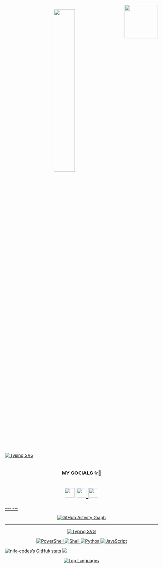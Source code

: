 

 <img align='right' src="https://media.giphy.com/media/M9gbBd9nbDrOTu1Mqx/giphy.gif" width="110">
<p align="center"><img src="animation.gif" width="37%"></p>

<a align="center" href="https://git.io/typing-svg"><img src="https://readme-typing-svg.herokuapp.com?font=Poppins&weight=600&size=30&pause=1000&center=true&vCenter=true&random=false&width=435&lines=Hello+%F0%9F%91%8B%2C+I+am+Nifesi+Ajikiola;Aspiring+DevOps+Engineer;Welcome+to+my+profile" alt="Typing SVG" /></a>
</h1>

<h1 align="center">  
<h3 align="center"> MY SOCIALS ✨🌸 </h3>

<h1 align="center">  
  
<picture align="center">
                    <source media="(prefers-color-scheme: dark)" srcset="https://raw.githubusercontent.com/danielcranney/readme-generator/main/public/icons/socials/github-dark.svg" />
                    <source media="(prefers-color-scheme: light)" srcset="https://raw.githubusercontent.com/danielcranney/readme-generator/main/public/icons/socials/github.svg" />
                    <img src="https://raw.githubusercontent.com/danielcranney/readme-generator/main/public/icons/socials/github.svg" width="32" height="32" />
                    </picture>
                    </a>
                      <a href="https://www.linkedin.com/in/nifesi-ajikiola" target="_blank" rel="noreferrer">
                    <picture align=center>
                    <source media="(prefers-color-scheme: dark)" srcset="https://raw.githubusercontent.com/danielcranney/readme-generator/main/public/icons/socials/linkedin-dark.svg" />
                    <source media="(prefers-color-scheme: light)" srcset="https://raw.githubusercontent.com/danielcranney/readme-generator/main/public/icons/socials/linkedin.svg" />
                    <img src="https://raw.githubusercontent.com/danielcranney/readme-generator/main/public/icons/socials/linkedin.svg" width="32" height="32" />
                    </picture>
                    </a>
                      <a href="https://www.x.com/NifeCodes" target="_blank" rel="noreferrer">
                    <picture align="center">
                    <source media="(prefers-color-scheme: dark)" srcset="https://raw.githubusercontent.com/danielcranney/readme-generator/main/public/icons/socials/twitter-dark.svg" />
                    <source media="(prefers-color-scheme: light)" srcset="https://raw.githubusercontent.com/danielcranney/readme-generator/main/public/icons/socials/twitter.svg" />
                    <img src="https://raw.githubusercontent.com/danielcranney/readme-generator/main/public/icons/socials/twitter.svg" width="32" height="32" />
                    </picture>
                      </h1>
---
---
 <p align="center">
  <img src="https://github-readme-activity-graph.vercel.app/graph?username=nife-codes&theme=react-dark&hide_border=true" alt="GitHub Activity Graph">
</p> 


---

<p align="center">
  <img src="https://readme-typing-svg.herokuapp.com?font=Poppins&size=30&pause=1000&color=F7A41C&center=true&vCenter=true&random=false&width=435&lines=✨+My+Tech+Stack+✨" alt="Typing SVG" />
</p>
<p align="center">
  <img src="https://img.shields.io/badge/PowerShell-5391FE?style=for-the-badge&logo=powershell&logoColor=white" alt="PowerShell">
  <img src="https://img.shields.io/badge/Shell-121011?style=for-the-badge&logo=gnu-bash&logoColor=white" alt="Shell">
  <img src="https://img.shields.io/badge/Python-3776AB?style=for-the-badge&logo=python&logoColor=white" alt="Python">
  <img src="https://img.shields.io/badge/JavaScript-F7DF1E?style=for-the-badge&logo=javascript&logoColor=black" alt="JavaScript">
</p>
  <a href="http://www.github.com/nife-codes">
   <img src="https://github-readme-stats.vercel.app/api?username=nife-codes&show_icons=true&hide=&count_private=true&title_color=ec4899&text_color=ffffff&icon_color=ec4899&bg_color=000000&hide_border=true&show_icons=true" alt="nife-codes's GitHub stats" /></a>
    <a href="http://www.github.com/nife-codes">
     <img src="https://github-readme-streak-stats.herokuapp.com/?user=nife-codes&stroke=ffffff&background=000000&ring=ec4899&fire=ec4899&currStreakNum=ffffff&currStreakLabel=ec4899&sideNums=ffffff&sideLabels=ffffff&dates=ffffff&hide_border=true" /></a><a
                      <a href="https://github.com/nife-codes" align="left">
     <p align="center">
                   <img src="https://github-readme-stats.vercel.app/api/top-langs/?username=nife-codes&langs_count=10&title_color=ec4899&text_color=ffffff&icon_color=ec4899&bg_color=000000&hide_border=true&locale=en&custom_title=Top%20%Languages" alt="Top Languages" /></a>
                   </p>



                 
                 
